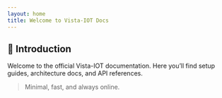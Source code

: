 ```yaml
---
layout: home
title: Welcome to Vista-IOT Docs
---
```


## 📘 Introduction

Welcome to the official Vista-IOT documentation. Here you’ll find setup guides, architecture docs, and API references.

> Minimal, fast, and always online.

